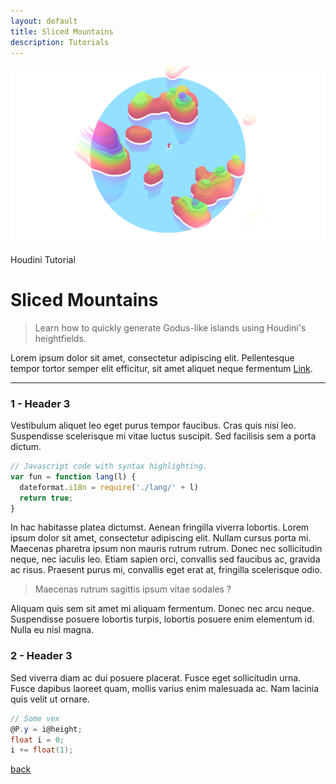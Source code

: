 ```yaml
---
layout: default
title: Sliced Mountains
description: Tutorials
---
```


![Header](../images/mountain.png)

Houdini Tutorial

# Sliced Mountains

> Learn how to quickly generate Godus-like islands using Houdini's heightfields.

Lorem ipsum dolor sit amet, consectetur adipiscing elit. Pellentesque tempor tortor semper elit efficitur, sit amet aliquet neque fermentum [Link](./).

* * *

### 1 - Header 3

Vestibulum aliquet leo eget purus tempor faucibus. Cras quis nisi leo. Suspendisse scelerisque mi vitae luctus suscipit. Sed facilisis sem a porta dictum.

```js
// Javascript code with syntax highlighting.
var fun = function lang(l) {
  dateformat.i18n = require('./lang/' + l)
  return true;
}
```

In hac habitasse platea dictumst. Aenean fringilla viverra lobortis. Lorem ipsum dolor sit amet, consectetur adipiscing elit. Nullam cursus porta mi. Maecenas pharetra ipsum non mauris rutrum rutrum. Donec nec sollicitudin neque, nec iaculis leo. Etiam sapien orci, convallis sed faucibus ac, gravida ac risus. Praesent purus mi, convallis eget erat at, fringilla scelerisque odio.

> Maecenas rutrum sagittis ipsum vitae sodales ?

Aliquam quis sem sit amet mi aliquam fermentum. Donec nec arcu neque. Suspendisse posuere lobortis turpis, lobortis posuere enim elementum id. Nulla eu nisl magna.

### 2 - Header 3

Sed viverra diam ac dui posuere placerat. Fusce eget sollicitudin urna. Fusce dapibus laoreet quam, mollis varius enim malesuada ac. Nam lacinia quis velit ut ornare.

```c#
// Some vex
@P.y = i@height;
float i = 0;
i += float(1);
```

[back](../)
